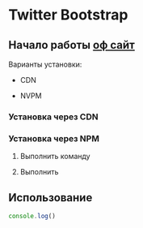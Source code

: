 # **Twitter Bootstrap**

## Начало работы [оф сайт]()

Варианты установки:

* СDN

* NVPM

### Установка через CDN

### Установка через NPM

1. Выполнить команду

2. Выполнить 

## Использование

```javascript
console.log()